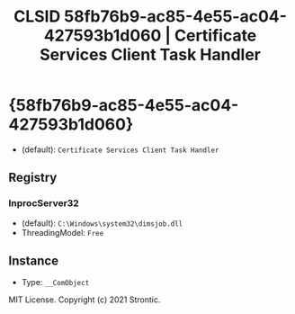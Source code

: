 ﻿---
title: "CLSID 58fb76b9-ac85-4e55-ac04-427593b1d060 | Certificate Services Client Task Handler"
excerpt: What is COM-Object CLSID 58fb76b9-ac85-4e55-ac04-427593b1d060?
---

# {58fb76b9-ac85-4e55-ac04-427593b1d060}

* (default): `Certificate Services Client Task Handler`

## Registry


### InprocServer32

* (default): `C:\Windows\system32\dimsjob.dll`
* ThreadingModel: `Free`

## Instance

* Type: `__ComObject`

MIT License. Copyright (c) 2021 Strontic.


